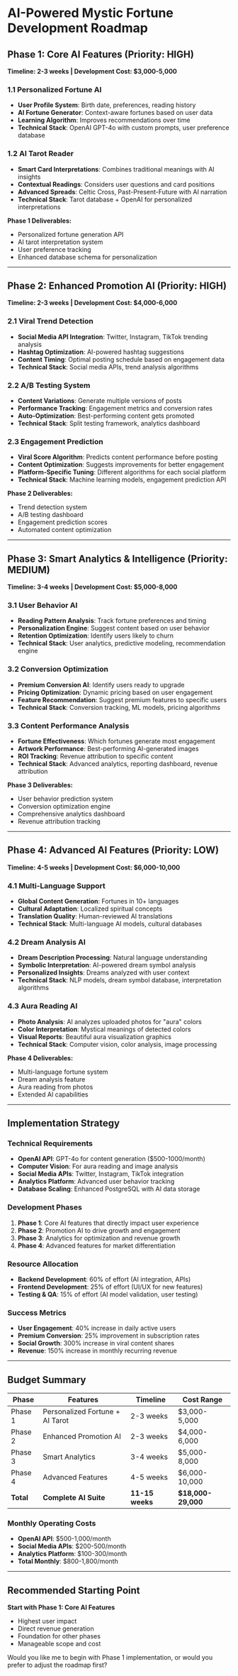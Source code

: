 # AI-Powered Mystic Fortune Development Roadmap

## Phase 1: Core AI Features (Priority: HIGH)
**Timeline: 2-3 weeks | Development Cost: $3,000-5,000**

### 1.1 Personalized Fortune AI
- **User Profile System**: Birth date, preferences, reading history
- **AI Fortune Generator**: Context-aware fortunes based on user data
- **Learning Algorithm**: Improves recommendations over time
- **Technical Stack**: OpenAI GPT-4o with custom prompts, user preference database

### 1.2 AI Tarot Reader
- **Smart Card Interpretations**: Combines traditional meanings with AI insights
- **Contextual Readings**: Considers user questions and card positions
- **Advanced Spreads**: Celtic Cross, Past-Present-Future with AI narration
- **Technical Stack**: Tarot database + OpenAI for personalized interpretations

**Phase 1 Deliverables:**
- Personalized fortune generation API
- AI tarot interpretation system
- User preference tracking
- Enhanced database schema for personalization

---

## Phase 2: Enhanced Promotion AI (Priority: HIGH)
**Timeline: 2-3 weeks | Development Cost: $4,000-6,000**

### 2.1 Viral Trend Detection
- **Social Media API Integration**: Twitter, Instagram, TikTok trending analysis
- **Hashtag Optimization**: AI-powered hashtag suggestions
- **Content Timing**: Optimal posting schedule based on engagement data
- **Technical Stack**: Social media APIs, trend analysis algorithms

### 2.2 A/B Testing System
- **Content Variations**: Generate multiple versions of posts
- **Performance Tracking**: Engagement metrics and conversion rates
- **Auto-Optimization**: Best-performing content gets promoted
- **Technical Stack**: Split testing framework, analytics dashboard

### 2.3 Engagement Prediction
- **Viral Score Algorithm**: Predicts content performance before posting
- **Content Optimization**: Suggests improvements for better engagement
- **Platform-Specific Tuning**: Different algorithms for each social platform
- **Technical Stack**: Machine learning models, engagement prediction API

**Phase 2 Deliverables:**
- Trend detection system
- A/B testing dashboard
- Engagement prediction scores
- Automated content optimization

---

## Phase 3: Smart Analytics & Intelligence (Priority: MEDIUM)
**Timeline: 3-4 weeks | Development Cost: $5,000-8,000**

### 3.1 User Behavior AI
- **Reading Pattern Analysis**: Track fortune preferences and timing
- **Personalization Engine**: Suggest content based on user behavior
- **Retention Optimization**: Identify users likely to churn
- **Technical Stack**: User analytics, predictive modeling, recommendation engine

### 3.2 Conversion Optimization
- **Premium Conversion AI**: Identify users ready to upgrade
- **Pricing Optimization**: Dynamic pricing based on user engagement
- **Feature Recommendation**: Suggest premium features to specific users
- **Technical Stack**: Conversion tracking, ML models, pricing algorithms

### 3.3 Content Performance Analysis
- **Fortune Effectiveness**: Which fortunes generate most engagement
- **Artwork Performance**: Best-performing AI-generated images
- **ROI Tracking**: Revenue attribution to specific content
- **Technical Stack**: Advanced analytics, reporting dashboard, revenue attribution

**Phase 3 Deliverables:**
- User behavior prediction system
- Conversion optimization engine
- Comprehensive analytics dashboard
- Revenue attribution tracking

---

## Phase 4: Advanced AI Features (Priority: LOW)
**Timeline: 4-5 weeks | Development Cost: $6,000-10,000**

### 4.1 Multi-Language Support
- **Global Content Generation**: Fortunes in 10+ languages
- **Cultural Adaptation**: Localized spiritual concepts
- **Translation Quality**: Human-reviewed AI translations
- **Technical Stack**: Multi-language AI models, cultural databases

### 4.2 Dream Analysis AI
- **Dream Description Processing**: Natural language understanding
- **Symbolic Interpretation**: AI-powered dream symbol analysis
- **Personalized Insights**: Dreams analyzed with user context
- **Technical Stack**: NLP models, dream symbol database, interpretation algorithms

### 4.3 Aura Reading AI
- **Photo Analysis**: AI analyzes uploaded photos for "aura" colors
- **Color Interpretation**: Mystical meanings of detected colors
- **Visual Reports**: Beautiful aura visualization graphics
- **Technical Stack**: Computer vision, color analysis, image processing

**Phase 4 Deliverables:**
- Multi-language fortune system
- Dream analysis feature
- Aura reading from photos
- Extended AI capabilities

---

## Implementation Strategy

### Technical Requirements
- **OpenAI API**: GPT-4o for content generation ($500-1000/month)
- **Computer Vision**: For aura reading and image analysis
- **Social Media APIs**: Twitter, Instagram, TikTok integration
- **Analytics Platform**: Advanced user behavior tracking
- **Database Scaling**: Enhanced PostgreSQL with AI data storage

### Development Phases
1. **Phase 1**: Core AI features that directly impact user experience
2. **Phase 2**: Promotion AI to drive growth and engagement
3. **Phase 3**: Analytics for optimization and revenue growth
4. **Phase 4**: Advanced features for market differentiation

### Resource Allocation
- **Backend Development**: 60% of effort (AI integration, APIs)
- **Frontend Development**: 25% of effort (UI/UX for new features)
- **Testing & QA**: 15% of effort (AI model validation, user testing)

### Success Metrics
- **User Engagement**: 40% increase in daily active users
- **Premium Conversion**: 25% improvement in subscription rates
- **Social Growth**: 300% increase in viral content shares
- **Revenue**: 150% increase in monthly recurring revenue

---

## Budget Summary

| Phase | Features | Timeline | Cost Range |
|-------|----------|----------|------------|
| Phase 1 | Personalized Fortune + AI Tarot | 2-3 weeks | $3,000-5,000 |
| Phase 2 | Enhanced Promotion AI | 2-3 weeks | $4,000-6,000 |
| Phase 3 | Smart Analytics | 3-4 weeks | $5,000-8,000 |
| Phase 4 | Advanced Features | 4-5 weeks | $6,000-10,000 |
| **Total** | **Complete AI Suite** | **11-15 weeks** | **$18,000-29,000** |

### Monthly Operating Costs
- **OpenAI API**: $500-1,000/month
- **Social Media APIs**: $200-500/month
- **Analytics Platform**: $100-300/month
- **Total Monthly**: $800-1,800/month

---

## Recommended Starting Point

**Start with Phase 1: Core AI Features**
- Highest user impact
- Direct revenue generation
- Foundation for other phases
- Manageable scope and cost

Would you like me to begin with Phase 1 implementation, or would you prefer to adjust the roadmap first?